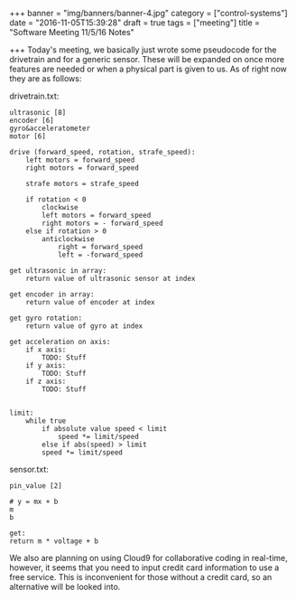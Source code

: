 +++
banner = "img/banners/banner-4.jpg"
category = ["control-systems"]
date = "2016-11-05T15:39:28"
draft = true
tags = ["meeting"]
title = "Software Meeting 11/5/16 Notes"

+++
Today's meeting, we basically just wrote some pseudocode for the drivetrain and for a generic sensor. These will be expanded on once more features are needed or when a physical part is given to us. As of right now they are as follows:

drivetrain.txt:
```
ultrasonic [8]
encoder [6]
gyro&acceleratometer
motor [6]

drive (forward_speed, rotation, strafe_speed):
    left motors = forward_speed
    right motors = forward_speed
    
    strafe motors = strafe_speed
    
    if rotation < 0
        clockwise 
        left motors = forward_speed
        right motors = - forward_speed
    else if rotation > 0
        anticlockwise
            right = forward_speed
            left = -forward_speed
            
get ultrasonic in array:
    return value of ultrasonic sensor at index

get encoder in array:
    return value of encoder at index

get gyro rotation:
    return value of gyro at index

get acceleration on axis:
    if x axis:
        TODO: Stuff
    if y axis:
        TODO: Stuff
    if z axis:
        TODO: Stuff
        
        
limit:
    while true
        if absolute value speed < limit
            speed *= limit/speed
        else if abs(speed) > limit
	    speed *= limit/speed
```

sensor.txt:
```
pin_value [2]

# y = mx + b
m
b

get:
return m * voltage + b
```

We also are planning on using Cloud9 for collaborative coding in real-time, however, it seems that you need to input credit card information to use a free service. This is inconvenient for those without a credit card, so an alternative will be looked into.